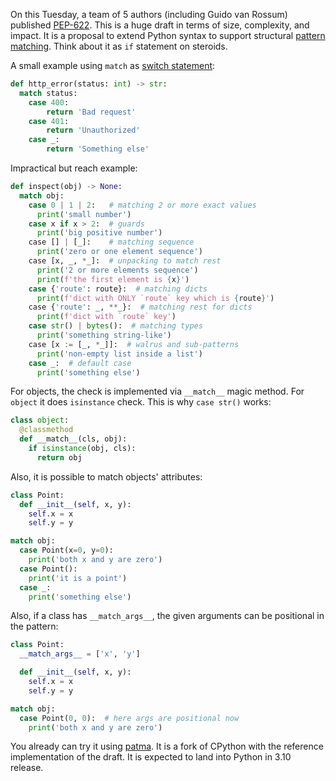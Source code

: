 On this Tuesday, a team of 5 authors (including Guido van Rossum) published [PEP-622](https://www.python.org/dev/peps/pep-0622/). This is a huge draft in terms of size, complexity, and impact. It is a proposal to extend Python syntax to support structural [pattern matching](https://en.wikipedia.org/wiki/Pattern_matching). Think about it as `if` statement on steroids.

A small example using `match` as [switch statement](https://en.wikipedia.org/wiki/Switch_statement):

```python
def http_error(status: int) -> str:
  match status:
    case 400:
        return 'Bad request'
    case 401:
        return 'Unauthorized'
    case _:
        return 'Something else'
```

Impractical but reach example:

```python
def inspect(obj) -> None:
  match obj:
    case 0 | 1 | 2:   # matching 2 or more exact values
      print('small number')
    case x if x > 2:  # guards
      print('big positive number')
    case [] | [_]:    # matching sequence
      print('zero or one element sequence')
    case [x, _, *_]:  # unpacking to match rest
      print('2 or more elements sequence')
      print(f'the first element is {x}')
    case {'route': route}:  # matching dicts
      print(f'dict with ONLY `route` key which is {route}')
    case {'route': _, **_}:  # matching rest for dicts
      print(f'dict with `route` key')
    case str() | bytes():  # matching types
      print('something string-like')
    case [x := [_, *_]]:  # walrus and sub-patterns
      print('non-empty list inside a list')
    case _:  # default case
      print('something else')
```

For objects, the check is implemented via `__match__` magic method. For `object` it does `isinstance` check. This is why `case str()` works:

```python
class object:
  @classmethod
  def __match__(cls, obj):
    if isinstance(obj, cls):
      return obj
```

Also, it is possible to match objects' attributes:

```python
class Point:
  def __init__(self, x, y):
    self.x = x
    self.y = y

match obj:
  case Point(x=0, y=0):
    print('both x and y are zero')
  case Point():
    print('it is a point')
  case _:
    print('something else')
```

Also, if a class has `__match_args__`, the given arguments can be positional in the pattern:

```python
class Point:
  __match_args__ = ['x', 'y']

  def __init__(self, x, y):
    self.x = x
    self.y = y

match obj:
  case Point(0, 0):  # here args are positional now
    print('both x and y are zero')
```

You already can try it using [patma](https://github.com/gvanrossum/patma). It is a fork of CPython with the reference implementation of the draft. It is expected to land into Python in 3.10 release.
